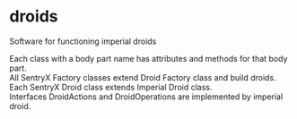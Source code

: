 # droids
Software for functioning imperial droids

Each class with a body part name has attributes and methods for that body part.<br />
All SentryX Factory classes extend Droid Factory class and build droids.<br />
Each SentryX Droid class extends Imperial Droid class.<br />
Interfaces DroidActions and DroidOperations are implemented by imperial droid. <br />
